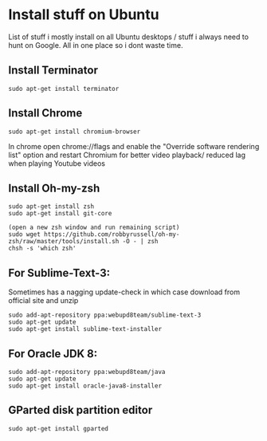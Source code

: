 # Install stuff on Ubuntu
List of stuff i mostly install on all Ubuntu desktops / stuff i always need to hunt on Google. All in one place so i dont waste time.

## Install Terminator
~~~
sudo apt-get install terminator
~~~

## Install Chrome
~~~
sudo apt-get install chromium-browser
~~~
In chrome open chrome://flags and enable the "Override software rendering list" option and restart Chromium for better video playback/ reduced lag when playing Youtube videos

## Install Oh-my-zsh
~~~
sudo apt-get install zsh
sudo apt-get install git-core

(open a new zsh window and run remaining script)
sudo wget https://github.com/robbyrussell/oh-my-zsh/raw/master/tools/install.sh -O - | zsh
chsh -s 'which zsh'
~~~

## For Sublime-Text-3:
Sometimes has a nagging update-check in which case download from official site and unzip
~~~
sudo add-apt-repository ppa:webupd8team/sublime-text-3
sudo apt-get update
sudo apt-get install sublime-text-installer
~~~

## For Oracle JDK 8:
~~~
sudo add-apt-repository ppa:webupd8team/java
sudo apt-get update
sudo apt-get install oracle-java8-installer
~~~

## GParted disk partition editor
~~~
sudo apt-get install gparted
~~~